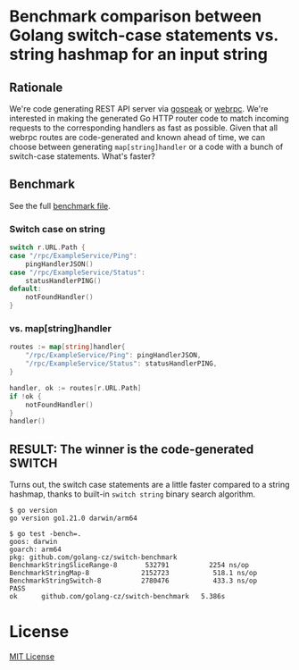 # Benchmark comparison between Golang switch-case statements vs. string hashmap for an input string 

## Rationale
We're code generating REST API server via [gospeak](https://github.com/golang-cz/gospeak) or
[webrpc](https://github.com/webrpc/webrpc). We're interested in making the generated Go HTTP router code
to match incoming requests to the corresponding handlers as fast as possible. Given that all
webrpc routes are code-generated and known ahead of time, we can choose between generating
`map[string]handler` or a code with a bunch of switch-case statements. What's faster?

## Benchmark
See the full [benchmark file](./benchmark_test.go).

### Switch case on string
```go
switch r.URL.Path {
case "/rpc/ExampleService/Ping":
    pingHandlerJSON()
case "/rpc/ExampleService/Status":
    statusHandlerPING()
default:
    notFoundHandler()
}
```

### vs. map[string]handler
```go
routes := map[string]handler{
    "/rpc/ExampleService/Ping": pingHandlerJSON,
    "/rpc/ExampleService/Status": statusHandlerPING,
}

handler, ok := routes[r.URL.Path]
if !ok {
    notFoundHandler()
}
handler()
```

## RESULT: The winner is the code-generated SWITCH
Turns out, the switch case statements are a little faster compared to a string hashmap, thanks to built-in
`switch string` binary search algorithm.

```
$ go version
go version go1.21.0 darwin/arm64

$ go test -bench=.
goos: darwin
goarch: arm64
pkg: github.com/golang-cz/switch-benchmark
BenchmarkStringSliceRange-8   	  532791	      2254 ns/op
BenchmarkStringMap-8          	 2152723	       518.1 ns/op
BenchmarkStringSwitch-8       	 2780476	       433.3 ns/op
PASS
ok  	github.com/golang-cz/switch-benchmark	5.386s
```

# License
[MIT License](./LICENSE)
